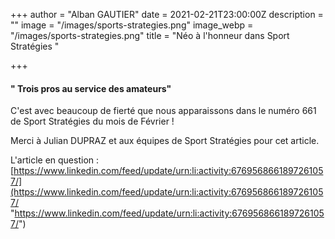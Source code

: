 +++
author = "Alban GAUTIER"
date = 2021-02-21T23:00:00Z
description = ""
image = "/images/sports-strategies.png"
image_webp = "/images/sports-strategies.png"
title = "Néo à l'honneur dans Sport Stratégies "

+++
#### " Trois pros au service des amateurs" 

C'est avec beaucoup de fierté que nous apparaissons dans le numéro 661 de Sport Stratégies du mois de Février ! 

Merci à Julian DUPRAZ et aux équipes de Sport Stratégies pour cet article. 

L'article en question : [https://www.linkedin.com/feed/update/urn:li:activity:6769568661897261057/](https://www.linkedin.com/feed/update/urn:li:activity:6769568661897261057/ "https://www.linkedin.com/feed/update/urn:li:activity:6769568661897261057/")